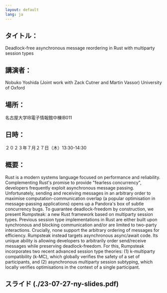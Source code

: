 ```yaml
---
layout: default
lang: ja
---
```

## タイトル：
Deadlock-free asynchronous message reordering in Rust with multiparty session types
## 講演者：
Nobuko Yoshida (Joint work with Zack Cutner and Martin Vassor) University of Oxford
## 場所：
名古屋大学IB電子情報館中棟IB011
## 日時：
２０２３年７月２７日（木）13:30-14:30
## 概要：
Rust is a modern systems language focused on performance and
reliability. Complementing Rust's promise to provide "fearless
concurrency", developers frequently exploit asynchronous message
passing. Unfortunately, sending and receiving messages in an arbitrary
order to maximise computation-communication overlap (a popular
optimisation in message-passing applications) opens up a Pandora's box
of subtle concurrency bugs.
To guarantee deadlock-freedom by construction, we present Rumpsteak: a
new Rust framework based on multiparty session types. Previous session
type implementations in Rust are either built upon synchronous and
blocking communication and/or are limited to two-party interactions.
Crucially, none support the arbitrary ordering of messages for
efficiency.
Rumpsteak instead targets asynchronous async/await code. Its unique
ability is allowing developers to arbitrarily order send/receive
messages while preserving deadlock-freedom. For this, Rumpsteak
incorporates two recent advanced session type theories: (1)
k-multiparty compatibility (k-MC), which globally verifies the safety
of a set of participants, and (2) asynchronous multiparty session
subtyping, which locally verifies optimisations in the context of a
single participant.

## スライド (./23-07-27-ny-slides.pdf)